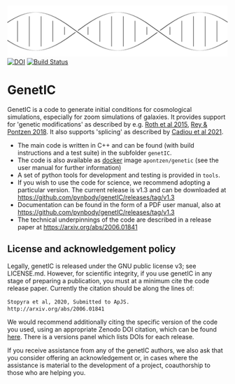 ![genetIC](./genetic.svg)[![DOI](https://zenodo.org/badge/81329348.svg)](https://zenodo.org/badge/latestdoi/81329348) [![Build Status](https://github.com/pynbody/genetIC/actions/workflows/build-test.yaml/badge.svg?branch=master)](https://github.com/pynbody/genetIC/actions/)

GenetIC
=======

GenetIC is a code to generate initial conditions for cosmological simulations, especially for zoom simulations of galaxies. It provides support for 'genetic modifications' as described by e.g. [Roth et al 2015](https://arxiv.org/abs/1504.07250), [Rey & Pontzen 2018](https://arxiv.org/abs/1706.04615). It also supports 'splicing' as described by [Cadiou et al 2021](https://arxiv.org/abs/2107.03407). 
* The main code is written in C++ and can be found (with build instructions and a test suite) in the subfolder `genetIC`. 
* The code is also available as [docker](http://docker.io) image `apontzen/genetic` (see the user manual for further information)
* A set of python tools for development and testing is provided in `tools`.
* If you wish to use the code for science, we recommend adopting a particular version. The current release is v1.3 and can be downloaded at https://github.com/pynbody/genetIC/releases/tag/v1.3
* Documentation can be found in the form of a PDF user manual, also at https://github.com/pynbody/genetIC/releases/tag/v1.3
* The technical underpinnings of the code are described in a release paper at https://arxiv.org/abs/2006.01841

License and acknowledgement policy
----------------------------------

Legally, genetIC is released under the GNU public license v3; see LICENSE.md. However, for scientific integrity, if 
you use genetIC in any stage of preparing a publication, you must at a minimum cite the code release paper. Currently the citation should be along the lines of:

```
Stopyra et al, 2020, Submitted to ApJS. http://arxiv.org/abs/2006.01841
```

We would recommend additionally citing the specific version of the code you used, using an appropriate Zenodo 
DOI citation, which can be found [here](https://doi.org/10.5281/zenodo.3874396). There is a versions panel which lists DOIs for each release.

If you receive assistance from any of the genetIC authors, we  also ask that you consider offering an acknowledgement 
or, in cases where the assistance is material to the development of a project, coauthorship to those who are helping you. 
